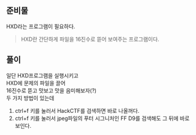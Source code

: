 ## 준비물  
HXD라는 프로그램이 필요하다.  
> HXD란 간단하게 파일을 16진수로 뜯어 보여주는 프로그램이다.  

## 풀이  
일단 HXD프로그램을 실행시키고   
HXD에 문제의 파일을 끌어   
16진수로 뜯고 맛보고 맛을 음미해보자(?)   
두 가지 방법이 있는데  
1. ctrl+f 키를 눌러서 HackCTF를 검색하면 바로 나올꺼다.  
2. ctrl+f 키를 눌러서 jpeg파일의 푸터 시그니처인 FF D9를 검색해도 그 뒤에 바로 보인다. 
